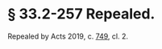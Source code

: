 # § 33.2-257 Repealed.

<p>Repealed by Acts 2019, c. <a href='http://lis.virginia.gov/cgi-bin/legp604.exe?191+ful+CHAP0749'>749</a>, cl. 2.</p><p></p>
